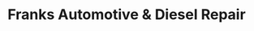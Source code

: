 ---
title: "Franks Automotive & Diesel Repair"
url: /fallon/franks-automotive-and-diesel-repair/
shop: car repair
---